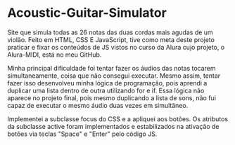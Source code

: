 # Acoustic-Guitar-Simulator
Site que simula todas as 26 notas das duas cordas mais agudas de um violão.
Feito em HTML, CSS E JavaScript, tive como meta deste projeto praticar e 
fixar os conteúdos de JS vistos no curso da Alura cujo projeto, o Alura-MIDI, está no meu GitHub.

Minha principal dificuldade foi tentar fazer os áudios das notas tocarem simultaneamente,
coisa que não consegui executar. Mesmo assim, tentar fazer isso desenvolveu minha lógica
de programação, pois aprendi a duplicar uma lista dentro de outra utilizando for e if. Essa
lógica não aparece no projeto final, pois mesmo duplicando a lista de sons, não fui capaz de
executar o mesmo áudio duas vezes em simultâneo.

Implementei a subclasse focus do CSS e a apliquei aos botões. Os atributos da subclasse active
foram implementados e estabilizados na ativação de botões via teclas 
"Space" e "Enter" pelo código JS.

